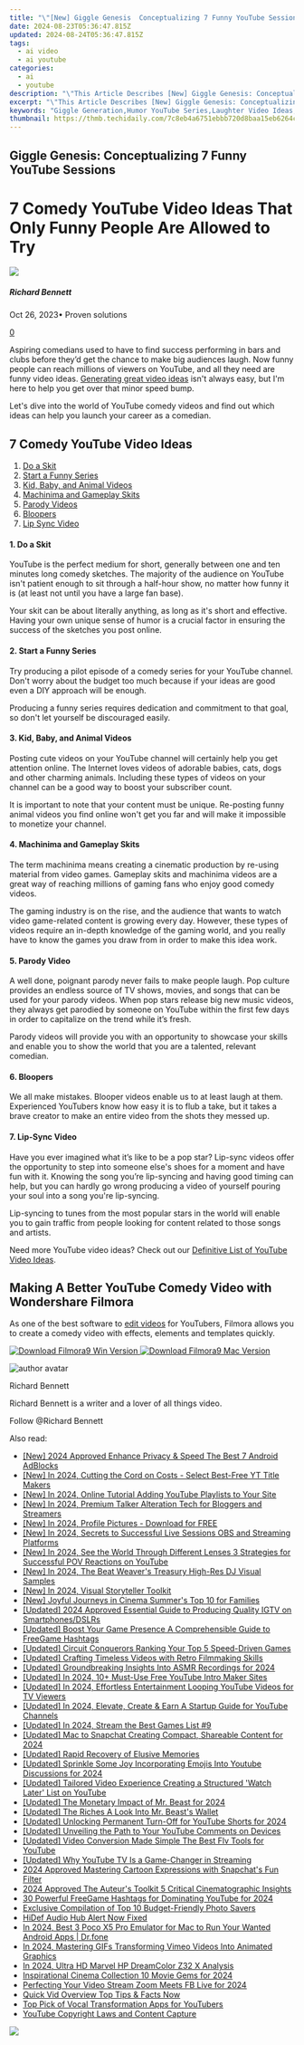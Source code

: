 ```yaml
---
title: "\"[New] Giggle Genesis  Conceptualizing 7 Funny YouTube Sessions\""
date: 2024-08-23T05:36:47.815Z
updated: 2024-08-24T05:36:47.815Z
tags:
  - ai video
  - ai youtube
categories:
  - ai
  - youtube
description: "\"This Article Describes [New] Giggle Genesis: Conceptualizing 7 Funny YouTube Sessions\""
excerpt: "\"This Article Describes [New] Giggle Genesis: Conceptualizing 7 Funny YouTube Sessions\""
keywords: "Giggle Generation,Humor YouTube Series,Laughter Video Ideas,Comedic Content Planning,Chuckle Creative Videos,Funny YouTube Sessions,Amusing Video Concepts"
thumbnail: https://thmb.techidaily.com/7c8eb4a6751ebbb720d8baa15eb6264cc6e760acb0b1ed4fef37387dcca189b5.jpg
---
```


## Giggle Genesis: Conceptualizing 7 Funny YouTube Sessions

# 7 Comedy YouTube Video Ideas That Only Funny People Are Allowed to Try

![](https://images.wondershare.com/filmora/article-images/richard-bennett.jpg)

##### Richard Bennett

 Oct 26, 2023• Proven solutions

[0](#commentsBoxSeoTemplate)

Aspiring comedians used to have to find success performing in bars and clubs before they’d get the chance to make big audiences laugh. Now funny people can reach millions of viewers on YouTube, and all they need are funny video ideas. [Generating great video ideas](https://www.filmora.io/community-blog/how-to-come-up-with-better-youtube-video-ideas-391.html) isn't always easy, but I'm here to help you get over that minor speed bump.

Let's dive into the world of YouTube comedy videos and find out which ideas can help you launch your career as a comedian.

## 7 Comedy YouTube Video Ideas

1. [Do a Skit](#one)
2. [Start a Funny Series](#two)
3. [Kid, Baby, and Animal Videos](#three)
4. [Machinima and Gameplay Skits](#four)
5. [Parody Videos](#five)
6. [Bloopers](#six)
7. [Lip Sync Video](#seven)

#### 1\. Do a Skit

YouTube is the perfect medium for short, generally between one and ten minutes long comedy sketches. The majority of the audience on YouTube isn't patient enough to sit through a half-hour show, no matter how funny it is (at least not until you have a large fan base).

Your skit can be about literally anything, as long as it's short and effective. Having your own unique sense of humor is a crucial factor in ensuring the success of the sketches you post online.

#### 2\. Start a Funny Series

Try producing a pilot episode of a comedy series for your YouTube channel. Don't worry about the budget too much because if your ideas are good even a DIY approach will be enough.

Producing a funny series requires dedication and commitment to that goal, so don't let yourself be discouraged easily.

#### 3\. Kid, Baby, and Animal Videos

Posting cute videos on your YouTube channel will certainly help you get attention online. The Internet loves videos of adorable babies, cats, dogs and other charming animals. Including these types of videos on your channel can be a good way to boost your subscriber count.

It is important to note that your content must be unique. Re-posting funny animal videos you find online won't get you far and will make it impossible to monetize your channel.

#### 4\. Machinima and Gameplay Skits

The term machinima means creating a cinematic production by re-using material from video games. Gameplay skits and machinima videos are a great way of reaching millions of gaming fans who enjoy good comedy videos.

The gaming industry is on the rise, and the audience that wants to watch video game-related content is growing every day. However, these types of videos require an in-depth knowledge of the gaming world, and you really have to know the games you draw from in order to make this idea work.

#### 5\. Parody Video

A well done, poignant parody never fails to make people laugh. Pop culture provides an endless source of TV shows, movies, and songs that can be used for your parody videos. When pop stars release big new music videos, they always get parodied by someone on YouTube within the first few days in order to capitalize on the trend while it’s fresh.

Parody videos will provide you with an opportunity to showcase your skills and enable you to show the world that you are a talented, relevant comedian.

#### 6\. Bloopers

We all make mistakes. Blooper videos enable us to at least laugh at them. Experienced YouTubers know how easy it is to flub a take, but it takes a brave creator to make an entire video from the shots they messed up.

#### 7\. Lip-Sync Video

Have you ever imagined what it’s like to be a pop star? Lip-sync videos offer the opportunity to step into someone else's shoes for a moment and have fun with it. Knowing the song you’re lip-syncing and having good timing can help, but you can hardly go wrong producing a video of yourself pouring your soul into a song you're lip-syncing.

Lip-syncing to tunes from the most popular stars in the world will enable you to gain traffic from people looking for content related to those songs and artists.

Need more YouTube video ideas? Check out our [Definitive List of YouTube Video Ideas](https://tools.techidaily.com/wondershare/filmora/download/).

## Making A Better YouTube Comedy Video with Wondershare Filmora

As one of the best software to [edit videos](https://tools.techidaily.com/wondershare/filmora/download/) for YouTubers, Filmora allows you to create a comedy video with effects, elements and templates quickly.

[![Download Filmora9 Win Version](https://images.wondershare.com/filmora/guide/download-btn-win.jpg) ](https://tools.techidaily.com/wondershare/filmora/download/) [![Download Filmora9 Mac Version](https://images.wondershare.com/filmora/guide/download-btn-mac.jpg) ](https://tools.techidaily.com/wondershare/filmora/download/)

![author avatar](https://images.wondershare.com/filmora/article-images/richard-bennett.jpg)

Richard Bennett

Richard Bennett is a writer and a lover of all things video.

Follow @Richard Bennett


<ins class="adsbygoogle"
     style="display:block"
     data-ad-format="autorelaxed"
     data-ad-client="ca-pub-7571918770474297"
     data-ad-slot="1223367746"></ins>



<ins class="adsbygoogle"
     style="display:block"
     data-ad-client="ca-pub-7571918770474297"
     data-ad-slot="8358498916"
     data-ad-format="auto"
     data-full-width-responsive="true"></ins>

<span class="atpl-alsoreadstyle">Also read:</span>
<div><ul>
<li><a href="https://youtube-tips.techidaily.com/024-approved-enhance-privacy-and-speed-the-best-7-android-adblocks/"><u>[New] 2024 Approved  Enhance Privacy & Speed  The Best 7 Android AdBlocks</u></a></li>
<li><a href="https://youtube-tips.techidaily.com/n-2024-cutting-the-cord-on-costs-select-best-free-yt-title-makers/"><u>[New] In 2024, Cutting the Cord on Costs - Select Best-Free YT Title Makers</u></a></li>
<li><a href="https://youtube-tips.techidaily.com/n-2024-online-tutorial-adding-youtube-playlists-to-your-site/"><u>[New] In 2024, Online Tutorial  Adding YouTube Playlists to Your Site</u></a></li>
<li><a href="https://youtube-tips.techidaily.com/n-2024-premium-talker-alteration-tech-for-bloggers-and-streamers/"><u>[New] In 2024, Premium Talker Alteration Tech for Bloggers and Streamers</u></a></li>
<li><a href="https://youtube-tips.techidaily.com/n-2024-profile-pictures-download-for-free/"><u>[New] In 2024, Profile Pictures - Download for FREE</u></a></li>
<li><a href="https://screen-sharing-recording.techidaily.com/new-in-2024-secrets-to-successful-live-sessions-obs-and-streaming-platforms/"><u>[New] In 2024, Secrets to Successful Live Sessions  OBS and Streaming Platforms</u></a></li>
<li><a href="https://youtube-tips.techidaily.com/n-2024-see-the-world-through-different-lenses-3-strategies-for-successful-pov-reactions-on-youtube/"><u>[New] In 2024, See the World Through Different Lenses  3 Strategies for Successful POV Reactions on YouTube</u></a></li>
<li><a href="https://youtube-tips.techidaily.com/n-2024-the-beat-weavers-treasury-high-res-dj-visual-samples/"><u>[New] In 2024, The Beat Weaver's Treasury  High-Res DJ Visual Samples</u></a></li>
<li><a href="https://youtube-tips.techidaily.com/n-2024-visual-storyteller-toolkit/"><u>[New] In 2024, Visual Storyteller Toolkit</u></a></li>
<li><a href="https://fox-friendly.techidaily.com/new-joyful-journeys-in-cinema-summers-top-10-for-families/"><u>[New] Joyful Journeys in Cinema  Summer's Top 10 for Families</u></a></li>
<li><a href="https://instagram-clips.techidaily.com/updated-2024-approved-essential-guide-to-producing-quality-igtv-on-smartphonesdslrs/"><u>[Updated] 2024 Approved  Essential Guide to Producing Quality IGTV on Smartphones/DSLRs</u></a></li>
<li><a href="https://youtube-tips.techidaily.com/ed-boost-your-game-presence-a-comprehensible-guide-to-freegame-hashtags/"><u>[Updated] Boost Your Game Presence  A Comprehensible Guide to FreeGame Hashtags</u></a></li>
<li><a href="https://screen-recording.techidaily.com/updated-circuit-conquerors-ranking-your-top-5-speed-driven-games/"><u>[Updated] Circuit Conquerors  Ranking Your Top 5 Speed-Driven Games</u></a></li>
<li><a href="https://youtube-tips.techidaily.com/ed-crafting-timeless-videos-with-retro-filmmaking-skills/"><u>[Updated] Crafting Timeless Videos with Retro Filmmaking Skills</u></a></li>
<li><a href="https://youtube-tips.techidaily.com/ed-groundbreaking-insights-into-asmr-recordings-for-2024/"><u>[Updated] Groundbreaking Insights Into ASMR Recordings for 2024</u></a></li>
<li><a href="https://youtube-tips.techidaily.com/ed-in-2024-10plus-must-use-free-youtube-intro-maker-sites/"><u>[Updated] In 2024, 10+ Must-Use Free YouTube Intro Maker Sites</u></a></li>
<li><a href="https://youtube-tips.techidaily.com/ed-in-2024-effortless-entertainment-looping-youtube-videos-for-tv-viewers/"><u>[Updated] In 2024, Effortless Entertainment  Looping YouTube Videos for TV Viewers</u></a></li>
<li><a href="https://youtube-tips.techidaily.com/ed-in-2024-elevate-create-and-earn-a-startup-guide-for-youtube-channels/"><u>[Updated] In 2024, Elevate, Create & Earn  A Startup Guide for YouTube Channels</u></a></li>
<li><a href="https://fox-cloud.techidaily.com/updated-in-2024-stream-the-best-games-list-9/"><u>[Updated] In 2024, Stream the Best Games  List #9</u></a></li>
<li><a href="https://snapchat-videos.techidaily.com/updated-mac-to-snapchat-creating-compact-shareable-content-for-2024/"><u>[Updated] Mac to Snapchat  Creating Compact, Shareable Content for 2024</u></a></li>
<li><a href="https://snapchat-videos.techidaily.com/updated-rapid-recovery-of-elusive-memories/"><u>[Updated] Rapid Recovery of Elusive Memories</u></a></li>
<li><a href="https://youtube-tips.techidaily.com/ed-sprinkle-some-joy-incorporating-emojis-into-youtube-discussions-for-2024/"><u>[Updated] Sprinkle Some Joy  Incorporating Emojis Into Youtube Discussions for 2024</u></a></li>
<li><a href="https://youtube-tips.techidaily.com/ed-tailored-video-experience-creating-a-structured-watch-later-list-on-youtube/"><u>[Updated] Tailored Video Experience  Creating a Structured 'Watch Later' List on YouTube</u></a></li>
<li><a href="https://youtube-tips.techidaily.com/ed-the-monetary-impact-of-mr-beast-for-2024/"><u>[Updated] The Monetary Impact of Mr. Beast for 2024</u></a></li>
<li><a href="https://youtube-tips.techidaily.com/ed-the-riches-a-look-into-mr-beasts-wallet/"><u>[Updated] The Riches  A Look Into Mr. Beast's Wallet</u></a></li>
<li><a href="https://youtube-tips.techidaily.com/ed-unlocking-permanent-turn-off-for-youtube-shorts-for-2024/"><u>[Updated] Unlocking Permanent Turn-Off for YouTube Shorts for 2024</u></a></li>
<li><a href="https://youtube-tips.techidaily.com/ed-unveiling-the-path-to-your-youtube-comments-on-devices/"><u>[Updated] Unveiling the Path to Your YouTube Comments on Devices</u></a></li>
<li><a href="https://youtube-tips.techidaily.com/ed-video-conversion-made-simple-the-best-flv-tools-for-youtube/"><u>[Updated] Video Conversion Made Simple  The Best Flv Tools for YouTube</u></a></li>
<li><a href="https://youtube-tips.techidaily.com/ed-why-youtube-tv-is-a-game-changer-in-streaming/"><u>[Updated] Why YouTube TV Is a Game-Changer in Streaming</u></a></li>
<li><a href="https://snapchat-videos.techidaily.com/2024-approved-mastering-cartoon-expressions-with-snapchats-fun-filter/"><u>2024 Approved  Mastering Cartoon Expressions with Snapchat's Fun Filter</u></a></li>
<li><a href="https://some-skills.techidaily.com/2024-approved-the-auteurs-toolkit-5-critical-cinematographic-insights/"><u>2024 Approved  The Auteur's Toolkit  5 Critical Cinematographic Insights</u></a></li>
<li><a href="https://youtube-tips.techidaily.com/werful-freegame-hashtags-for-dominating-youtube-for-2024/"><u>30 Powerful FreeGame Hashtags for Dominating YouTube for 2024</u></a></li>
<li><a href="https://extra-lessons.techidaily.com/exclusive-compilation-of-top-10-budget-friendly-photo-savers/"><u>Exclusive Compilation of Top 10 Budget-Friendly Photo Savers</u></a></li>
<li><a href="https://driver-error.techidaily.com/hidef-audio-hub-alert-now-fixed/"><u>HiDef Audio Hub Alert Now Fixed</u></a></li>
<li><a href="https://screen-mirror.techidaily.com/in-2024-best-3-poco-x5-pro-emulator-for-mac-to-run-your-wanted-android-apps-drfone-by-drfone-android/"><u>In 2024, Best 3 Poco X5 Pro Emulator for Mac to Run Your Wanted Android Apps | Dr.fone</u></a></li>
<li><a href="https://vimeo-videos.techidaily.com/in-2024-mastering-gifs-transforming-vimeo-videos-into-animated-graphics/"><u>In 2024, Mastering GIFs  Transforming Vimeo Videos Into Animated Graphics</u></a></li>
<li><a href="https://some-approaches.techidaily.com/in-2024-ultra-hd-marvel-hp-dreamcolor-z32-x-analysis/"><u>In 2024, Ultra HD Marvel  HP DreamColor Z32 X Analysis</u></a></li>
<li><a href="https://fox-http.techidaily.com/inspirational-cinema-collection-10-movie-gems-for-2024/"><u>Inspirational Cinema Collection  10 Movie Gems for 2024</u></a></li>
<li><a href="https://extra-skills.techidaily.com/perfecting-your-video-stream-zoom-meets-fb-live-for-2024/"><u>Perfecting Your Video Stream  Zoom Meets FB Live for 2024</u></a></li>
<li><a href="https://youtube-tips.techidaily.com/-vid-overview-top-tips-and-facts-now/"><u>Quick Vid Overview  Top Tips & Facts Now</u></a></li>
<li><a href="https://youtube-tips.techidaily.com/ick-of-vocal-transformation-apps-for-youtubers/"><u>Top Pick of Vocal Transformation Apps for YouTubers</u></a></li>
<li><a href="https://youtube-tips.techidaily.com/be-copyright-laws-and-content-capture/"><u>YouTube Copyright Laws and Content Capture</u></a></li>
</ul></div>

<!-- affiliate ads begin -->
<a href="https://secure.2checkout.com/order/checkout.php?PRODS=4728277&QTY=1&AFFILIATE=108875&CART=1"><img src="https://secure.avangate.com/images/merchant/f7f07e7dab09533bc71247a5b29a7373/products/1_iDeviceMessageBox.png" border="0"></a>
<!-- affiliate ads end -->